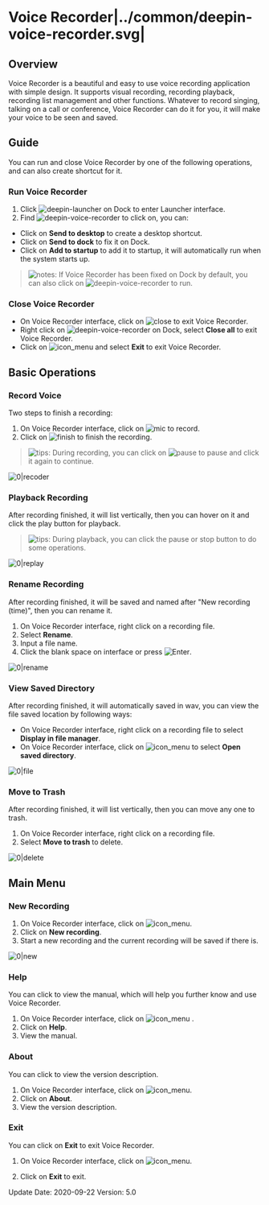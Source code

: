 # Voice Recorder|../common/deepin-voice-recorder.svg|

## Overview

Voice Recorder is a beautiful and easy to use voice recording application with simple design. It supports visual recording, recording playback, recording list management and other functions. Whatever to record singing, talking on a call or conference, Voice Recorder can do it for you, it will make your voice to be seen and saved.

## Guide

You can run and close Voice Recorder by one of the following operations, and can also create shortcut for it.

### Run Voice Recorder

1. Click ![deepin-launcher](icon/deepin-launcher.svg) on Dock to enter Launcher interface.
2. Find ![deepin-voice-recorder](icon/deepin-voice-recorder.svg) to click on, you can:

 - Click on **Send to desktop** to create a desktop shortcut.
 - Click on **Send to dock** to fix it on Dock.
 - Click on **Add to startup** to add it to startup, it will automatically run when the system starts up.

> ![notes](icon/notes.svg): If Voice Recorder has been fixed on Dock by default, you can also click on ![deepin-voice-recorder](icon/deepin-voice-recorder.svg) to run.

### Close Voice Recorder

- On Voice Recorder interface, click on ![close](icon/close_icon.svg) to exit Voice Recorder.
- Right click on ![deepin-voice-recorder](icon/deepin-voice-recorder.svg) on Dock, select **Close all** to exit Voice Recorder.
- Click on ![icon_menu](icon/icon_menu.svg) and select **Exit** to exit Voice Recorder.

## Basic Operations

### Record Voice

Two steps to finish a recording:

1. On Voice Recorder interface, click on ![mic](icon/mic.svg) to record.
2. Click on ![finish](icon/finish.svg) to finish the recording.

> ![tips](icon/tips.svg): During recording, you can click on ![pause](icon/pause.svg) to pause and click it again to continue.

![0|recoder](jpg/recorder.jpg)

### Playback Recording

After recording finished, it will list vertically, then you can hover on it and click the play button for playback.

> ![tips](icon/tips.svg): During playback, you can click the pause or stop button to do some operations.

![0|replay](jpg/replay.jpg)

### Rename Recording

After recording finished, it will be saved and named after "New recording (time)", then you can rename it.

1. On Voice Recorder interface, right click on a recording file.
2. Select **Rename**.
3. Input a file name.
4. Click the blank space on interface or press ![Enter](icon/Enter.svg).

![0|rename](jpg/rename.jpg)

### View Saved Directory

After recording finished, it will automatically saved in wav, you can view the file saved location by following ways:

- On Voice Recorder interface, right click on a recording file to select **Display in file manager**.
- On Voice Recorder interface, click on ![icon_menu](icon/icon_menu.svg) to select **Open saved directory**.

![0|file](jpg/file.jpg)

### Move to Trash

After recording finished, it will list vertically, then you can move any one to trash.

1. On Voice Recorder interface, right click on a recording file.
2. Select **Move to trash** to delete.

![0|delete](jpg/delete.jpg)

## Main Menu

### New Recording

1. On Voice Recorder interface, click on ![icon_menu](icon/icon_menu.svg).
2. Click on **New recording**.
3. Start a new recording and the current recording will be saved if there is.

![0|new](jpg/new.png)

### Help

You can click to view the manual, which will help you further know and use Voice Recorder.

1. On Voice Recorder interface, click on ![icon_menu](icon/icon_menu.svg) .
2. Click on **Help**.
3. View the manual.




### About

You can click to view the version description.

1. On Voice Recorder interface, click on ![icon_menu](icon/icon_menu.svg).
2. Click on **About**.
3. View the version description.



### Exit

You can click on **Exit** to exit Voice Recorder.

1. On Voice Recorder interface, click on ![icon_menu](icon/icon_menu.svg).

2. Click on **Exit** to exit.

<div class="version-info"><span>Update Date: 2020-09-22</span><span> Version: 5.0</span></div>